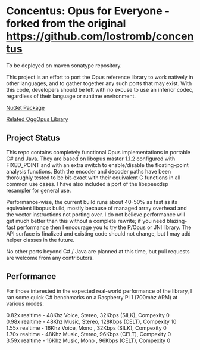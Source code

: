 # Concentus: Opus for Everyone - forked from the original https://github.com/lostromb/concentus

To be deployed on maven sonatype repository.

This project is an effort to port the Opus reference library to work natively in other languages, and to gather together any such ports that may exist. With this code, developers should be left with no excuse to use an inferior codec, regardless of their language or runtime environment.

[NuGet Package](https://www.nuget.org/packages/Concentus)     

[Related OggOpus Library](https://github.com/lostromb/concentus.oggfile)

## Project Status

This repo contains completely functional Opus implementations in portable C# and Java. They are based on libopus master 1.1.2 configured with FIXED_POINT and with an extra switch to enable/disable the floating-point analysis functions. Both the encoder and decoder paths have been thoroughly tested to be bit-exact with their equivalent C functions in all common use cases. I have also included a port of the libspeexdsp resampler for general use.

Performance-wise, the current build runs about 40-50% as fast as its equivalent libopus build, mostly because of managed array overhead and the vector instructions not porting over. I do not believe performance will get much better than this without a complete rewrite; if you need blazing-fast performance then I encourage you to try the P/Opus or JNI library. The API surface is finalized and existing code should not change, but I may add helper classes in the future.

No other ports beyond C# / Java are planned at this time, but pull requests are welcome from any contributors.

## Performance

For those interested in the expected real-world performance of the library, I ran some quick C# benchmarks on a Raspberry Pi 1 (700mhz ARM) at various modes:  

0.82x realtime - 48Khz Voice, Stereo, 32Kbps  (SILK), Compexity 0   
0.98x realtime - 48Khz Music, Stereo, 128Kbps (CELT), Compexity 10   
1.55x realtime - 16Khz Voice, Mono  , 32Kbps  (SILK), Compexity 0   
1.70x realtime - 48Khz Music, Stereo, 96Kbps  (CELT), Compexity 0   
3.59x realtime - 16Khz Music, Mono  , 96Kbps  (CELT), Compexity 0   
